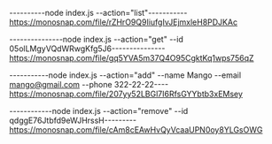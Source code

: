 ----------node index.js --action="list"-----------
https://monosnap.com/file/rZHrO9Q9IiufgIvJEjmxleH8PDJKAc


---------------node index.js --action="get" --id 05olLMgyVQdWRwgKfg5J6---------------
https://monosnap.com/file/gq5YVA5m37Q4O95CgktKq1wps756qZ


-----------node index.js --action="add" --name Mango --email mango@gmail.com --phone 322-22-22----
https://monosnap.com/file/207yy52LBGl7I6RfsGYYbtb3xEMsey


------------node index.js --action="remove" --id qdggE76Jtbfd9eWJHrssH---------
https://monosnap.com/file/cAm8cEAwHvQyVcaaUPN0oy8YLGsOWG
